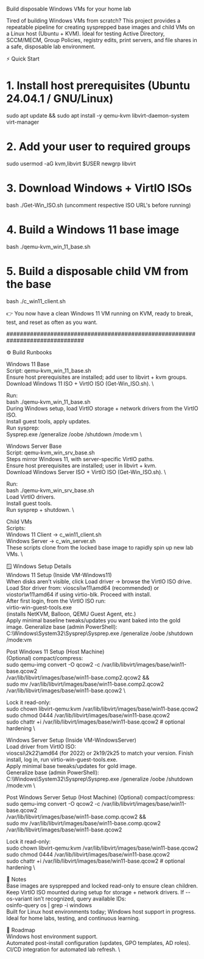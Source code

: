Build disposable Windows VMs for your home lab

Tired of building Windows VMs from scratch?
This project provides a repeatable pipeline for creating sysprepped base images and child VMs on a Linux host (Ubuntu + KVM). Ideal for testing Active Directory, SCCM/MECM, Group Policies, registry edits, print servers, and file shares in a safe, disposable lab environment.

⚡ Quick Start
# 1. Install host prerequisites (Ubuntu 24.04.1 / GNU/Linux)
sudo apt update && sudo apt install -y qemu-kvm libvirt-daemon-system virt-manager

# 2. Add your user to required groups
sudo usermod -aG kvm,libvirt $USER
newgrp libvirt

# 3. Download Windows + VirtIO ISOs
bash ./Get-Win_ISO.sh (uncomment respective ISO URL's before running)

# 4. Build a Windows 11 base image
bash ./qemu-kvm_win_11_base.sh

# 5. Build a disposable child VM from the base
bash ./c_win11_client.sh

👉 You now have a clean Windows 11 VM running on KVM, ready to break, test, and reset as often as you want.

###############################################################################

⚙️ Build Runbooks

Windows 11 Base \
Script: qemu-kvm_win_11_base.sh \
Ensure host prerequisites are installed; add user to libvirt + kvm groups. \
Download Windows 11 ISO + VirtIO ISO (Get-Win_ISO.sh). \

Run: \
bash ./qemu-kvm_win_11_base.sh \
During Windows setup, load VirtIO storage + network drivers from the VirtIO ISO. \
Install guest tools, apply updates. \
Run sysprep: \
Sysprep.exe /generalize /oobe /shutdown /mode:vm \

Windows Server Base \
Script: qemu-kvm_win_srv_base.sh \
Steps mirror Windows 11, with server-specific VirtIO paths. \
Ensure host prerequisites are installed; user in libvirt + kvm. \
Download Windows Server ISO + VirtIO ISO (Get-Win_ISO.sh). \

Run: \
bash ./qemu-kvm_win_srv_base.sh \
Load VirtIO drivers. \
Install guest tools. \
Run sysprep + shutdown. \

Child VMs \
Scripts: \
Windows 11 Client → c_win11_client.sh \
Windows Server → c_win_server.sh \
These scripts clone from the locked base image to rapidly spin up new lab VMs. \

🪟 Windows Setup Details \
Windows 11 Setup (Inside VM-Windows11) \
When disks aren’t visible, click Load driver → browse the VirtIO ISO drive.
Load Stor driver from:
vioscsi\w11\amd64 (recommended)
or viostor\w11\amd64 if using virtio-blk.
Proceed with install. \
After first login, from the VirtIO ISO run: \
virtio-win-guest-tools.exe \
(installs NetKVM, Balloon, QEMU Guest Agent, etc.) \
Apply minimal baseline tweaks/updates you want baked into the gold image.
Generalize base (admin PowerShell): \
C:\Windows\System32\Sysprep\Sysprep.exe /generalize /oobe /shutdown /mode:vm

Post Windows 11 Setup (Host Machine) \
(Optional) compact/compress: \
sudo qemu-img convert -O qcow2 -c /var/lib/libvirt/images/base/win11-base.qcow2 \
 /var/lib/libvirt/images/base/win11-base.comp2.qcow2 && \
sudo mv /var/lib/libvirt/images/base/win11-base.comp2.qcow2 /var/lib/libvirt/images/base/win11-base.qcow2 \

Lock it read-only: \
sudo chown libvirt-qemu:kvm /var/lib/libvirt/images/base/win11-base.qcow2 \
sudo chmod 0444 /var/lib/libvirt/images/base/win11-base.qcow2 \
sudo chattr +i /var/lib/libvirt/images/base/win11-base.qcow2   # optional hardening \

Windows Server Setup (Inside VM-WindowsServer) \
Load driver from VirtIO ISO: \
vioscsi\2k22\amd64 (for 2022)
or 2k19/2k25 to match your version.
Finish install, log in, run virtio-win-guest-tools.exe. \
Apply minimal base tweaks/updates for gold image. \
Generalize base (admin PowerShell): \
C:\Windows\System32\Sysprep\Sysprep.exe /generalize /oobe /shutdown /mode:vm \

Post Windows Server Setup (Host Machine)
(Optional) compact/compress:
sudo qemu-img convert -O qcow2 -c /var/lib/libvirt/images/base/win11-base.qcow2 \
 /var/lib/libvirt/images/base/win11-base.comp.qcow2 && \
sudo mv /var/lib/libvirt/images/base/win11-base.comp.qcow2 /var/lib/libvirt/images/base/win11-base.qcow2

Lock it read-only: \
sudo chown libvirt-qemu:kvm /var/lib/libvirt/images/base/win11-base.qcow2 \
sudo chmod 0444 /var/lib/libvirt/images/base/win11-base.qcow2 \
sudo chattr +i /var/lib/libvirt/images/base/win11-base.qcow2   # optional hardening \

📌 Notes \
Base images are sysprepped and locked read-only to ensure clean children.
Keep VirtIO ISO mounted during setup for storage + network drivers.
If --os-variant isn’t recognized, query available IDs: \
osinfo-query os | grep -i windows \
Built for Linux host environments today; Windows host support in progress. \
Ideal for home labs, testing, and continuous learning.

🚀 Roadmap \
Windows host environment support. \
Automated post-install configuration (updates, GPO templates, AD roles). \
CI/CD integration for automated lab refresh. \
